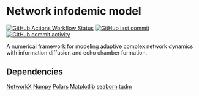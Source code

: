# Network infodemic model
[![GitHub Actions Workflow Status](https://custom-icon-badges.demolab.com/github/actions/workflow/status/garland-culbreth/network-infodemic-model/.github%2Fworkflows%2Fpytest.yml?style=flat-square&logo=check-circle-fill&label=tests&labelColor=373e47&color=%232da44e)](https://github.com/garland-culbreth/network-infodemic-model/actions/workflows/pytest.yml) [![GitHub last commit](https://custom-icon-badges.demolab.com/github/last-commit/garland-culbreth/network-infodemic-model?style=flat-square&logo=history&logoColor=%23f5f5f5&labelColor=373e47&color=%238250df)](https://github.com/garland-culbreth/network-infodemic-model/commits/main/) [![GitHub commit activity](https://custom-icon-badges.demolab.com/github/commit-activity/t/garland-culbreth/network-infodemic-model?style=flat-square&logo=graph&logoColor=%23f5f5f5&labelColor=373e47&color=%23218bff)
](https://github.com/garland-culbreth/network-infodemic-model/graphs/commit-activity)

A numerical framework for modeling adaptive complex network dynamics with information diffusion and echo chamber formation.

## Dependencies

[NetworkX](https://networkx.org/documentation/stable/index.html) [Numpy](https://numpy.org/) [Polars](https://pola.rs/) [Matplotlib](https://matplotlib.org/) [seaborn](https://seaborn.pydata.org/) [tqdm](https://tqdm.github.io/)

